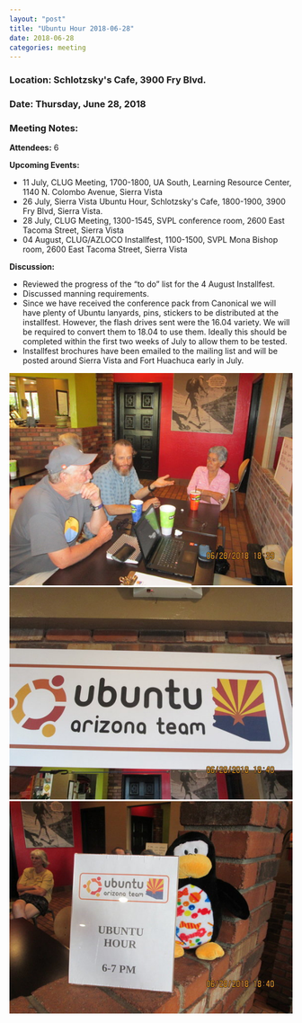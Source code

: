 ```yaml
---
layout: "post"
title: "Ubuntu Hour 2018-06-28"
date: 2018-06-28
categories: meeting
---
```


### Location: Schlotzsky's Cafe, 3900 Fry Blvd.

### Date: Thursday, June 28, 2018

### Meeting Notes:

**Attendees:** 6

**Upcoming Events:**

 * 11 July, CLUG Meeting, 1700-1800, UA South, Learning Resource Center, 1140 N. Colombo Avenue, Sierra Vista
 * 26 July, Sierra Vista Ubuntu Hour, Schlotzsky's Cafe, 1800-1900, 3900 Fry Blvd, Sierra Vista.
 * 28 July, CLUG Meeting, 1300-1545, SVPL conference room, 2600 East Tacoma Street, Sierra Vista
 * 04 August, CLUG/AZLOCO Installfest, 1100-1500, SVPL Mona Bishop room, 2600 East Tacoma Street, Sierra Vista

**Discussion:**

 * Reviewed the progress of the “to do” list for the 4 August Installfest.
 * Discussed manning requirements.
 * Since we have received the conference pack from Canonical we will have plenty of Ubuntu lanyards, pins, stickers to be distributed at the installfest.  However, the flash drives sent were the 16.04 variety.  We will be required to convert them to 18.04 to use them.  Ideally this should be completed within the first two weeks of July to allow them to be tested.
 * Installfest brochures have been emailed to the mailing list and will be posted around Sierra Vista and Fort Huachuca early in July.

![alt text](https://raw.githubusercontent.com/CochiseLinuxUsersGroup/CochiseLinuxUsersGroup.github.io/master/images/rsz_SVUbuntuHour_2018-06-28_1.JPG)
![alt text](https://raw.githubusercontent.com/CochiseLinuxUsersGroup/CochiseLinuxUsersGroup.github.io/master/images/rsz_SVUbuntuHour_2018-06-28_2.JPG)
![alt text](https://raw.githubusercontent.com/CochiseLinuxUsersGroup/CochiseLinuxUsersGroup.github.io/master/images/rsz_SVUbuntuHour_2018-06-28_3.JPG)
